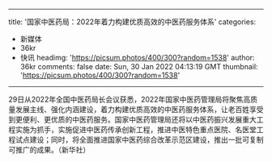
---
title: '国家中医药局：2022年着力构建优质高效的中医药服务体系'
categories: 
 - 新媒体
 - 36kr
 - 快讯
headimg: 'https://picsum.photos/400/300?random=1538'
author: 36kr
comments: false
date: Sun, 30 Jan 2022 04:13:19 GMT
thumbnail: 'https://picsum.photos/400/300?random=1538'
---

<div>   
29日从2022年全国中医药局长会议获悉，2022年国家中医药管理局将聚焦高质量发展主线、强化内涵建设，着力构建优质高效的中医药服务体系，让老百姓享受到更便利、更优质的中医药服务。国家中医药管理局还将以中医药振兴发展重大工程实施为抓手，实施促进中医药传承创新工程，推进中医特色重点医院、名医堂工程试点建设；同时，将全面推进国家中医药综合改革示范区建设，推出一批可复制可推广的成果。（新华社）  
</div>
            